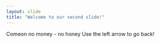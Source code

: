 ```yaml
---
layout: slide
title: "Welcome to our second slide!"
---
```

Comeon no money - no honey
Use the left arrow to go back!
